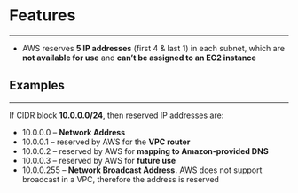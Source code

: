 # Features
---

* AWS reserves **5 IP addresses** (first 4 & last 1) in each subnet, which are **not available for use** and **can’t be assigned to an EC2 instance**

## Examples
---

If CIDR block **10.0.0.0/24**, then reserved IP addresses are:
* 10.0.0.0 – **Network Address**
* 10.0.0.1 – reserved by AWS for the **VPC router**
* 10.0.0.2 – reserved by AWS for **mapping to Amazon-provided DNS**
* 10.0.0.3 – reserved by AWS for **future use**
* 10.0.0.255 – **Network Broadcast Address.** AWS does not support broadcast in a VPC, therefore the address is reserved